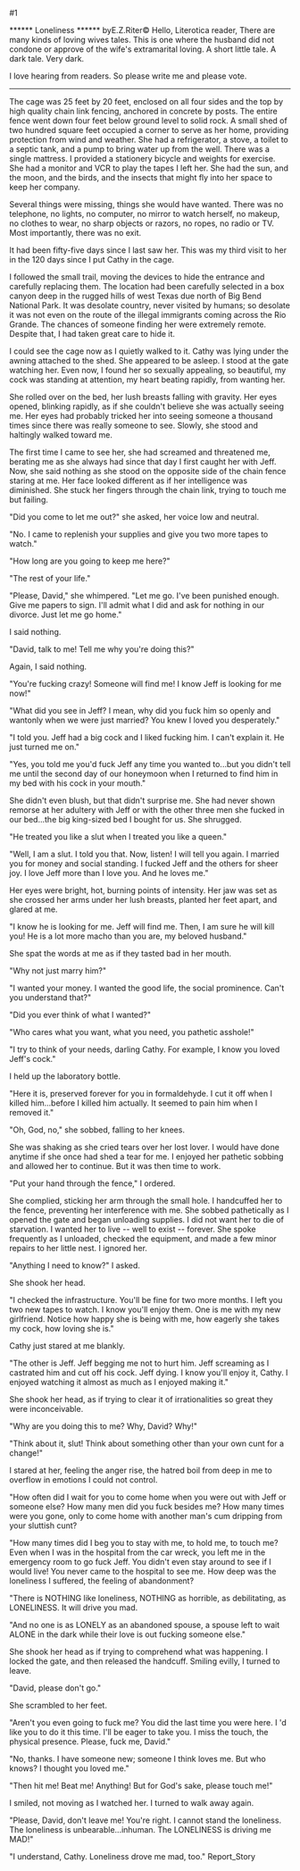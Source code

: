 #1 

 

 ****** Loneliness ****** byE.Z.Riter© Hello, Literotica reader, There are many kinds of loving wives tales. This is one where the husband did not condone or approve of the wife's extramarital loving. A short little tale. A dark tale. Very dark. 

 I love hearing from readers. So please write me and please vote. 

 ___________________________ 

 The cage was 25 feet by 20 feet, enclosed on all four sides and the top by high quality chain link fencing, anchored in concrete by posts. The entire fence went down four feet below ground level to solid rock. A small shed of two hundred square feet occupied a corner to serve as her home, providing protection from wind and weather. She had a refrigerator, a stove, a toilet to a septic tank, and a pump to bring water up from the well. There was a single mattress. I provided a stationery bicycle and weights for exercise. She had a monitor and VCR to play the tapes I left her. She had the sun, and the moon, and the birds, and the insects that might fly into her space to keep her company. 

 Several things were missing, things she would have wanted. There was no telephone, no lights, no computer, no mirror to watch herself, no makeup, no clothes to wear, no sharp objects or razors, no ropes, no radio or TV. Most importantly, there was no exit. 

 It had been fifty-five days since I last saw her. This was my third visit to her in the 120 days since I put Cathy in the cage. 

 I followed the small trail, moving the devices to hide the entrance and carefully replacing them. The location had been carefully selected in a box canyon deep in the rugged hills of west Texas due north of Big Bend National Park. It was desolate country, never visited by humans; so desolate it was not even on the route of the illegal immigrants coming across the Rio Grande. The chances of someone finding her were extremely remote. Despite that, I had taken great care to hide it. 

 I could see the cage now as I quietly walked to it. Cathy was lying under the awning attached to the shed. She appeared to be asleep. I stood at the gate watching her. Even now, I found her so sexually appealing, so beautiful, my cock was standing at attention, my heart beating rapidly, from wanting her. 

 She rolled over on the bed, her lush breasts falling with gravity. Her eyes opened, blinking rapidly, as if she couldn't believe she was actually seeing me. Her eyes had probably tricked her into seeing someone a thousand times since there was really someone to see. Slowly, she stood and haltingly walked toward me. 

 The first time I came to see her, she had screamed and threatened me, berating me as she always had since that day I first caught her with Jeff. Now, she said nothing as she stood on the opposite side of the chain fence staring at me. Her face looked different as if her intelligence was diminished. She stuck her fingers through the chain link, trying to touch me but failing. 

 "Did you come to let me out?" she asked, her voice low and neutral. 

 "No. I came to replenish your supplies and give you two more tapes to watch." 

 "How long are you going to keep me here?" 

 "The rest of your life." 

 "Please, David," she whimpered. "Let me go. I've been punished enough. Give me papers to sign. I'll admit what I did and ask for nothing in our divorce. Just let me go home." 

 I said nothing. 

 "David, talk to me! Tell me why you're doing this?" 

 Again, I said nothing. 

 "You're fucking crazy! Someone will find me! I know Jeff is looking for me now!" 

 "What did you see in Jeff? I mean, why did you fuck him so openly and wantonly when we were just married? You knew I loved you desperately." 

 "I told you. Jeff had a big cock and I liked fucking him. I can't explain it. He just turned me on." 

 "Yes, you told me you'd fuck Jeff any time you wanted to...but you didn't tell me until the second day of our honeymoon when I returned to find him in my bed with his cock in your mouth." 

 She didn't even blush, but that didn't surprise me. She had never shown remorse at her adultery with Jeff or with the other three men she fucked in our bed...the big king-sized bed I bought for us. She shrugged. 

 "He treated you like a slut when I treated you like a queen." 

 "Well, I am a slut. I told you that. Now, listen! I will tell you again. I married you for money and social standing. I fucked Jeff and the others for sheer joy. I love Jeff more than I love you. And he loves me." 

 Her eyes were bright, hot, burning points of intensity. Her jaw was set as she crossed her arms under her lush breasts, planted her feet apart, and glared at me. 

 "I know he is looking for me. Jeff will find me. Then, I am sure he will kill you! He is a lot more macho than you are, my beloved husband." 

 She spat the words at me as if they tasted bad in her mouth. 

 "Why not just marry him?" 

 "I wanted your money. I wanted the good life, the social prominence. Can't you understand that?" 

 "Did you ever think of what I wanted?" 

 "Who cares what you want, what you need, you pathetic asshole!" 

 "I try to think of your needs, darling Cathy. For example, I know you loved Jeff's cock." 

 I held up the laboratory bottle. 

 "Here it is, preserved forever for you in formaldehyde. I cut it off when I killed him...before I killed him actually. It seemed to pain him when I removed it." 

 "Oh, God, no," she sobbed, falling to her knees. 

 She was shaking as she cried tears over her lost lover. I would have done anytime if she once had shed a tear for me. I enjoyed her pathetic sobbing and allowed her to continue. But it was then time to work. 

 "Put your hand through the fence," I ordered. 

 She complied, sticking her arm through the small hole. I handcuffed her to the fence, preventing her interference with me. She sobbed pathetically as I opened the gate and began unloading supplies. I did not want her to die of starvation. I wanted her to live -- well to exist -- forever. She spoke frequently as I unloaded, checked the equipment, and made a few minor repairs to her little nest. I ignored her. 

 "Anything I need to know?" I asked. 

 She shook her head. 

 "I checked the infrastructure. You'll be fine for two more months. I left you two new tapes to watch. I know you'll enjoy them. One is me with my new girlfriend. Notice how happy she is being with me, how eagerly she takes my cock, how loving she is." 

 Cathy just stared at me blankly. 

 "The other is Jeff. Jeff begging me not to hurt him. Jeff screaming as I castrated him and cut off his cock. Jeff dying. I know you'll enjoy it, Cathy. I enjoyed watching it almost as much as I enjoyed making it." 

 She shook her head, as if trying to clear it of irrationalities so great they were inconceivable. 

 "Why are you doing this to me? Why, David? Why!" 

 "Think about it, slut! Think about something other than your own cunt for a change!" 

 I stared at her, feeling the anger rise, the hatred boil from deep in me to overflow in emotions I could not control. 

 "How often did I wait for you to come home when you were out with Jeff or someone else? How many men did you fuck besides me? How many times were you gone, only to come home with another man's cum dripping from your sluttish cunt? 

 "How many times did I beg you to stay with me, to hold me, to touch me? Even when I was in the hospital from the car wreck, you left me in the emergency room to go fuck Jeff. You didn't even stay around to see if I would live! You never came to the hospital to see me. How deep was the loneliness I suffered, the feeling of abandonment? 

 "There is NOTHING like loneliness, NOTHING as horrible, as debilitating, as LONELINESS. It will drive you mad. 

 "And no one is as LONELY as an abandoned spouse, a spouse left to wait ALONE in the dark while their love is out fucking someone else." 

 She shook her head as if trying to comprehend what was happening. I locked the gate, and then released the handcuff. Smiling evilly, I turned to leave. 

 "David, please don't go." 

 She scrambled to her feet. 

 "Aren't you even going to fuck me? You did the last time you were here. I 'd like you to do it this time. I'll be eager to take you. I miss the touch, the physical presence. Please, fuck me, David." 

 "No, thanks. I have someone new; someone I think loves me. But who knows? I thought you loved me." 

 "Then hit me! Beat me! Anything! But for God's sake, please touch me!" 

 I smiled, not moving as I watched her. I turned to walk away again. 

 "Please, David, don't leave me! You're right. I cannot stand the loneliness. The loneliness is unbearable...inhuman. The LONELINESS is driving me MAD!" 

 "I understand, Cathy. Loneliness drove me mad, too." Report_Story 